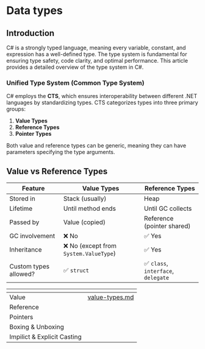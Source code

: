 # Data types

## Introduction

C# is a strongly typed language, meaning every variable, constant, and expression has a well-defined type. The type system is fundamental for ensuring type safety, code clarity, and optimal performance. This article provides a detailed overview of the type system in C#.

### Unified Type System (Common Type System)

C# employs the **CTS**, which ensures interoperability between different .NET languages by standardizing types. CTS categorizes types into three primary groups:

1. **Value Types**
2. **Reference Types**
3. **Pointer Types**

Both value and reference types can be generic, meaning they can have parameters specifying the type arguments.

## Value vs Reference Types

| Feature               | Value Types                           | Reference Types                    |
| --------------------- | ------------------------------------- | ---------------------------------- |
| Stored in             | Stack (usually)                       | Heap                               |
| Lifetime              | Until method ends                     | Until GC collects                  |
| Passed by             | Value (copied)                        | Reference (pointer shared)         |
| GC involvement        | ❌ No                                  | ✅ Yes                              |
| Inheritance           | ❌ No (except from `System.ValueType`) | ✅ Yes                              |
| Custom types allowed? | ✅ `struct`                            | ✅ `class`, `interface`, `delegate` |



<table data-view="cards"><thead><tr><th></th><th data-type="content-ref"></th></tr></thead><tbody><tr><td>Value</td><td><a href="value-types.md">value-types.md</a></td></tr><tr><td>Reference</td><td></td></tr><tr><td>Pointers</td><td></td></tr><tr><td>Boxing &#x26; Unboxing</td><td></td></tr><tr><td>Impilict &#x26; Explicit Casting</td><td></td></tr></tbody></table>
